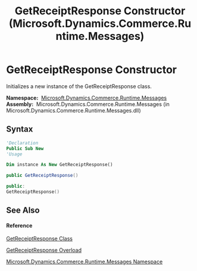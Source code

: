 ﻿---
title: GetReceiptResponse Constructor  (Microsoft.Dynamics.Commerce.Runtime.Messages)
TOCTitle: GetReceiptResponse Constructor
ms:assetid: M:Microsoft.Dynamics.Commerce.Runtime.Messages.GetReceiptResponse.#ctor
ms:mtpsurl: https://technet.microsoft.com/en-us/library/microsoft.dynamics.commerce.runtime.messages.getreceiptresponse.getreceiptresponse(v=AX.60)
ms:contentKeyID: 62207871
ms.date: 05/18/2015
mtps_version: v=AX.60
dev_langs:
- vb
- csharp
- c++
---

# GetReceiptResponse Constructor

Initializes a new instance of the GetReceiptResponse class.

**Namespace:**  [Microsoft.Dynamics.Commerce.Runtime.Messages](microsoft-dynamics-commerce-runtime-messages-namespace.md)  
**Assembly:**  Microsoft.Dynamics.Commerce.Runtime.Messages (in Microsoft.Dynamics.Commerce.Runtime.Messages.dll)

## Syntax

``` vb
'Declaration
Public Sub New
'Usage

Dim instance As New GetReceiptResponse()
```

``` csharp
public GetReceiptResponse()
```

``` c++
public:
GetReceiptResponse()
```

## See Also

#### Reference

[GetReceiptResponse Class](getreceiptresponse-class-microsoft-dynamics-commerce-runtime-messages.md)

[GetReceiptResponse Overload](getreceiptresponse-constructor-microsoft-dynamics-commerce-runtime-messages.md)

[Microsoft.Dynamics.Commerce.Runtime.Messages Namespace](microsoft-dynamics-commerce-runtime-messages-namespace.md)

